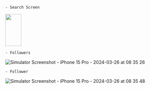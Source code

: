     - Search Screen
<img src="https://github.com/Mukund-Vaghasiya13/UIKit_GitHubApi/assets/115715969/5a6570fc-a9ec-4d4e-b715-ccb9c1691102" height="100px" width="50px">

    - Followers
![Simulator Screenshot - iPhone 15 Pro - 2024-03-26 at 08 35 26](https://github.com/Mukund-Vaghasiya13/UIKit_GitHubApi/assets/115715969/437ba75c-24ca-4ce2-b287-1dc6d8585f7d)

    - Follower
![Simulator Screenshot - iPhone 15 Pro - 2024-03-26 at 08 35 48](https://github.com/Mukund-Vaghasiya13/UIKit_GitHubApi/assets/115715969/c7e85353-eb62-4276-b96b-217f3fc006d9)
